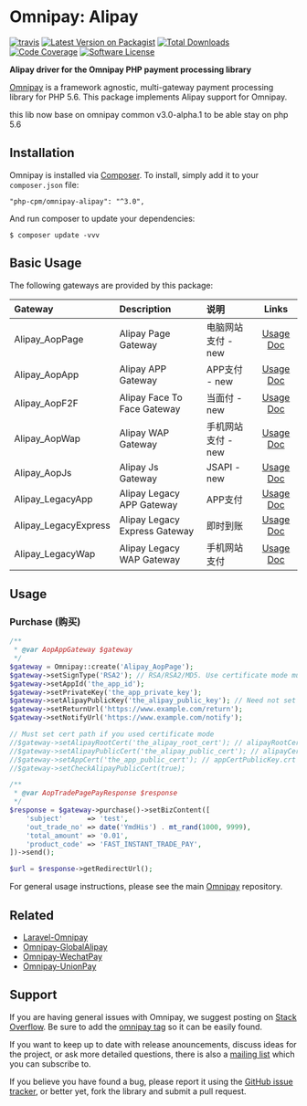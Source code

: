# Omnipay: Alipay

[![travis][ico-travis]][link-travis]
[![Latest Version on Packagist][ico-version]][link-packagist]
[![Total Downloads][ico-downloads]][link-downloads]
[![Code Coverage][ico-code-coverage]][link-code-coverage]
[![Software License][ico-license]](LICENSE)

**Alipay driver for the Omnipay PHP payment processing library**

[Omnipay](https://github.com/omnipay/omnipay) is a framework agnostic, multi-gateway payment
processing library for PHP 5.6. This package implements Alipay support for Omnipay.

this lib now base on omnipay common v3.0-alpha.1 to be able stay on php 5.6

## Installation

Omnipay is installed via [Composer](http://getcomposer.org/). To install, simply add it
to your `composer.json` file:

    "php-cpm/omnipay-alipay": "^3.0",

And run composer to update your dependencies:

    $ composer update -vvv

## Basic Usage

The following gateways are provided by this package:

| Gateway       	    		|         Description             |说明                 | Links |
|:---------------	    	|:---------------------------     |:---------         |:----------:|
| Alipay_AopPage 	    		| Alipay Page Gateway             |电脑网站支付 - new    | [Usage][link-wiki-aop-page] [Doc][link-doc-aop-page] |
| Alipay_AopApp 	    		| Alipay APP Gateway              |APP支付 - new    | [Usage][link-wiki-aop-app] [Doc][link-doc-aop-app] |
| Alipay_AopF2F 	    		| Alipay Face To Face Gateway     |当面付 - new         | [Usage][link-wiki-aop-f2f] [Doc][link-doc-aop-f2f] |
| Alipay_AopWap 	    		| Alipay WAP Gateway              |手机网站支付 - new     | [Usage][link-wiki-aop-wap] [Doc][link-doc-aop-wap] |
| Alipay_AopJs 	    		| Alipay Js Gateway              |JSAPI - new     | [Usage][link-wiki-aop-js] [Doc][link-doc-aop-js] |
| Alipay_LegacyApp 	    	| Alipay Legacy APP Gateway       |APP支付      | [Usage][link-wiki-legacy-app] [Doc][link-doc-legacy-app]      |
| Alipay_LegacyExpress 		| Alipay Legacy Express Gateway   |即时到账    | [Usage][link-wiki-legacy-express] [Doc][link-doc-legacy-express]|
| Alipay_LegacyWap      	| Alipay Legacy WAP Gateway   |手机网站支付     | [Usage][link-wiki-legacy-wap] [Doc][link-doc-legacy-wap]       |

## Usage

### Purchase (购买)

```php
/**
 * @var AopAppGateway $gateway
 */
$gateway = Omnipay::create('Alipay_AopPage');
$gateway->setSignType('RSA2'); // RSA/RSA2/MD5. Use certificate mode must set RSA2
$gateway->setAppId('the_app_id');
$gateway->setPrivateKey('the_app_private_key');
$gateway->setAlipayPublicKey('the_alipay_public_key'); // Need not set this when used certificate mode
$gateway->setReturnUrl('https://www.example.com/return');
$gateway->setNotifyUrl('https://www.example.com/notify');

// Must set cert path if you used certificate mode
//$gateway->setAlipayRootCert('the_alipay_root_cert'); // alipayRootCert.crt
//$gateway->setAlipayPublicCert('the_alipay_public_cert'); // alipayCertPublicKey_RSA2.crt
//$gateway->setAppCert('the_app_public_cert'); // appCertPublicKey.crt
//$gateway->setCheckAlipayPublicCert(true);

/**
 * @var AopTradePagePayResponse $response
 */
$response = $gateway->purchase()->setBizContent([
    'subject'      => 'test',
    'out_trade_no' => date('YmdHis') . mt_rand(1000, 9999),
    'total_amount' => '0.01',
    'product_code' => 'FAST_INSTANT_TRADE_PAY',
])->send();

$url = $response->getRedirectUrl();
```

For general usage instructions, please see the main [Omnipay](https://github.com/omnipay/omnipay)
repository.

## Related

- [Laravel-Omnipay](https://github.com/ignited/laravel-omnipay)
- [Omnipay-GlobalAlipay](https://github.com/lokielse/omnipay-global-alipay)
- [Omnipay-WechatPay](https://github.com/lokielse/omnipay-wechatpay)
- [Omnipay-UnionPay](https://github.com/lokielse/omnipay-unionpay)

## Support

If you are having general issues with Omnipay, we suggest posting on
[Stack Overflow](http://stackoverflow.com/). Be sure to add the
[omnipay tag](http://stackoverflow.com/questions/tagged/omnipay) so it can be easily found.

If you want to keep up to date with release anouncements, discuss ideas for the project,
or ask more detailed questions, there is also a [mailing list](https://groups.google.com/forum/#!forum/omnipay) which
you can subscribe to.

If you believe you have found a bug, please report it using the [GitHub issue tracker](https://github.com/php-cpm/omnipay-alipay/issues),
or better yet, fork the library and submit a pull request.

[ico-version]: https://img.shields.io/packagist/v/php-cpm/omnipay-alipay.svg
[ico-license]: https://img.shields.io/badge/license-MIT-brightgreen.svg
[ico-travis]: https://img.shields.io/travis/php-cpm/omnipay-alipay/master.svg
[ico-scrutinizer]: https://img.shields.io/scrutinizer/coverage/g/php-cpm/omnipay-alipay.svg
[ico-code-coverage]: https://img.shields.io/codecov/c/github/php-cpm/omnipay-alipay/master.svg
[ico-code-quality]: https://img.shields.io/scrutinizer/g/php-cpm/omnipay-alipay.svg
[ico-downloads]: https://img.shields.io/packagist/dt/php-cpm/omnipay-alipay.svg

[link-packagist]: https://packagist.org/packages/php-cpm/omnipay-alipay
[link-travis]: https://travis-ci.org/php-cpm/omnipay-alipay
[link-scrutinizer]: https://scrutinizer-ci.com/g/php-cpm/omnipay-alipay/code-structure
[link-code-coverage]: https://codecov.io/github/php-cpm/omnipay-alipay?branch=master
[link-code-quality]: https://scrutinizer-ci.com/g/php-cpm/omnipay-alipay
[link-downloads]: https://packagist.org/packages/php-cpm/omnipay-alipay
[link-author]: https://github.com/php-cpm
[link-contributors]: ../../contributors

[link-wiki-aop-page]: https://github.com/lokielse/omnipay-alipay/wiki/Aop-Page-Gateway
[link-wiki-aop-app]: https://github.com/lokielse/omnipay-alipay/wiki/Aop-APP-Gateway
[link-wiki-aop-f2f]: https://github.com/lokielse/omnipay-alipay/wiki/Aop-Face-To-Face-Gateway
[link-wiki-aop-wap]: https://github.com/lokielse/omnipay-alipay/wiki/Aop-WAP-Gateway
[link-wiki-aop-js]: https://github.com/lokielse/omnipay-alipay/wiki/Aop-JS-Gateway
[link-wiki-legacy-app]: https://github.com/lokielse/omnipay-alipay/wiki/Legacy-APP-Gateway
[link-wiki-legacy-express]: https://github.com/lokielse/omnipay-alipay/wiki/Legacy-Express-Gateway
[link-wiki-legacy-wap]: https://github.com/lokielse/omnipay-alipay/wiki/Legacy-WAP-Gateway
[link-doc-aop-page]: https://doc.open.alipay.com/doc2/detail.htm?treeId=270&articleId=105901&docType=1
[link-doc-aop-app]: https://doc.open.alipay.com/docs/doc.htm?treeId=204&articleId=105051&docType=1
[link-doc-aop-f2f]: https://doc.open.alipay.com/docs/doc.htm?treeId=194&articleId=105072&docType=1
[link-doc-aop-wap]: https://doc.open.alipay.com/docs/doc.htm?treeId=203&articleId=105288&docType=1
[link-doc-aop-js]: https://myjsapi.alipay.com/jsapi/native/trade-pay.html
[link-doc-legacy-app]: https://doc.open.alipay.com/doc2/detail?treeId=59&articleId=103563&docType=1
[link-doc-legacy-express]: https://doc.open.alipay.com/docs/doc.htm?treeId=108&articleId=103950&docType=1
[link-doc-legacy-wap]: https://doc.open.alipay.com/docs/doc.htm?treeId=60&articleId=103564&docType=1